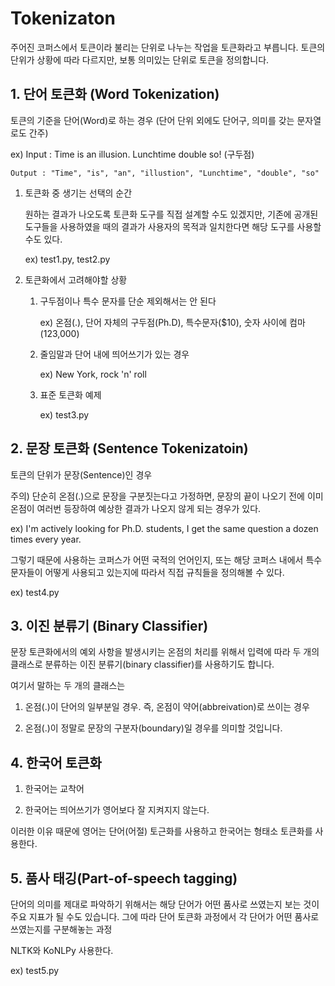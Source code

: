 # Tokenizaton

주어진 코퍼스에서 토큰이라 불리는 단위로 나누는 작업을 토큰화라고 부릅니다. 토큰의 단위가 상황에 따라 다르지만, 보통 의미있는 단위로 토큰을 정의합니다.

## 1. 단어 토큰화 (Word Tokenization)

토큰의 기준을 단어(Word)로 하는 경우 (단어 단위 외에도 단어구, 의미를 갖는 문자열로도 간주)

ex) Input : Time is an illusion. Lunchtime double so! (구두점)

    Output : "Time", "is", "an", "illustion", "Lunchtime", "double", "so"

1. 토큰화 중 생기는 선택의 순간

    원하는 결과가 나오도록 토큰화 도구를 직접 설계할 수도 있겠지만, 기존에 공개된 도구들을 사용하였을 때의 결과가 사용자의 목적과 일치한다면 해당 도구를 사용할 수도 있다.

    ex) test1.py, test2.py

2. 토큰화에서 고려해야할 상황

    1. 구두점이나 특수 문자를 단순 제외해서는 안 된다

        ex) 온점(.), 단어 자체의 구두점(Ph.D), 특수문자($10), 숫자 사이에 컴마(123,000)

    2. 줄임말과 단어 내에 띄어쓰기가 있는 경우

        ex) New York, rock 'n' roll

    3. 표준 토큰화 예제

        ex) test3.py

## 2. 문장 토큰화 (Sentence Tokenizatoin)

토큰의 단위가 문장(Sentence)인 경우

주의) 단순히 온점(.)으로 문장을 구분짓는다고 가정하면, 문장의 끝이 나오기 전에 이미 온점이 여러번 등장하여 예상한 결과가 나오지 않게 되는 경우가 있다.

ex) I'm actively looking for Ph.D. students, I get the same question a dozen times every year.

그렇기 때문에 사용하는 코퍼스가 어떤 국적의 언어인지, 또는 해당 코퍼스 내에서 특수문자들이 어떻게 사용되고 있는지에 따라서 직접 규칙들을 정의해볼 수 있다.

ex) test4.py

## 3. 이진 분류기 (Binary Classifier)

문장 토큰화에서의 예외 사항을 발생시키는 온점의 처리를 위해서 입력에 따라 두 개의 클래스로 분류하는 이진 분류기(binary classifier)를 사용하기도 합니다.

여기서 말하는 두 개의 클래스는

1. 온점(.)이 단어의 일부분일 경우. 즉, 온점이 약어(abbreivation)로 쓰이는 경우

2. 온점(.)이 정말로 문장의 구분자(boundary)일 경우를 의미할 것입니다.

## 4. 한국어 토큰화

1. 한국어는 교착어

2. 한국어는 띄어쓰기가 영어보다 잘 지켜지지 않는다.

이러한 이유 때문에 영어는 단어(어절) 토근화를 사용하고 한국어는 형태소 토큰화를 사용한다.

## 5. 품사 태깅(Part-of-speech tagging)

단어의 의미를 제대로 파악하기 위해서는 해당 단어가 어떤 품사로 쓰였는지 보는 것이 주요 지표가 될 수도 있습니다. 그에 따라 단어 토큰화 과정에서 각 단어가 어떤 품사로 쓰였는지를 구분해놓는 과정

NLTK와 KoNLPy 사용한다.

ex) test5.py
